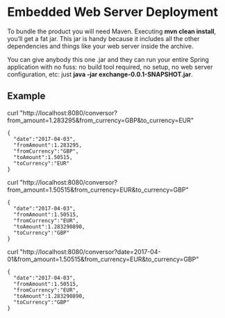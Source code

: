 # Embedded Web Server Deployment

To bundle the product you will need Maven. Executing **mvn clean install**, you’ll get a 
fat jar. This jar is handy because it includes all the other dependencies and things 
like your web server inside the archive.

You can give anybody this one .jar and they can run your entire Spring application 
with no fuss: no build tool required, no setup, no web server configuration, etc: 
just **java -jar exchange-0.0.1-SNAPSHOT.jar**.

## Example

curl "http://localhost:8080/conversor?from_amount=1.283295&from_currency=GBP&to_currency=EUR"

```
{
  "date":"2017-04-03",
  "fromAmount":1.283295,
  "fromCurrency":"GBP",
  "toAmount":1.50515,
  "toCurrency":"EUR"
}
```

curl "http://localhost:8080/conversor?from_amount=1.50515&from_currency=EUR&to_currency=GBP"

```
{
  "date":"2017-04-03",
  "fromAmount":1.50515,
  "fromCurrency":"EUR",
  "toAmount":1.283290890,
  "toCurrency":"GBP"
}
```

curl "http://localhost:8080/conversor?date=2017-04-01&from_amount=1.50515&from_currency=EUR&to_currency=GBP"

```
{
  "date":"2017-04-03",
  "fromAmount":1.50515,
  "fromCurrency":"EUR",
  "toAmount":1.283290890,
  "toCurrency":"GBP"
}
```


